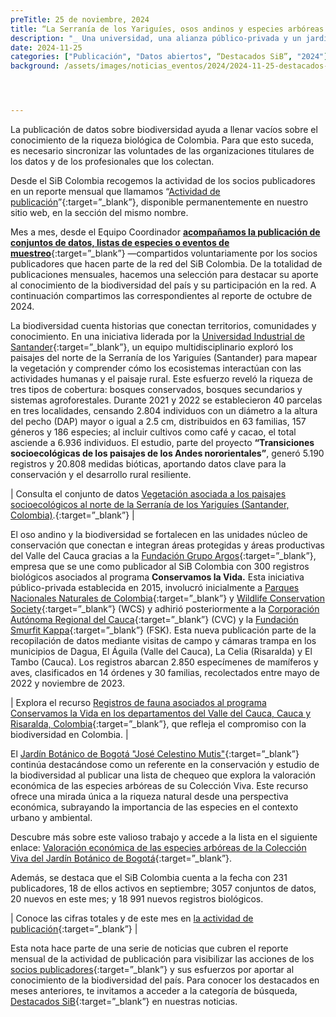 ```yaml
---
preTitle: 25 de noviembre, 2024
title: “La Serranía de los Yariguíes, osos andinos y especies arbóreas se destacan en el mes de octubre”
description: "_ Una universidad, una alianza público-privada y un jardín botánico se destacan este mes a partir de eventos de muestreo, registros biológicos y listas de chequeo de nuestra biodiversidad._"
date: 2024-11-25
categories: ["Publicación", "Datos abiertos", “Destacados SiB”, "2024"]
background: /assets/images/noticias_eventos/2024/2024-11-25-destacados-octubre-2024.png




---
```


La publicación de datos sobre biodiversidad ayuda a llenar vacíos sobre el conocimiento de la riqueza biológica de Colombia. Para que esto suceda, es necesario sincronizar las voluntades de las organizaciones titulares de los datos y de los profesionales que los colectan.

Desde el SiB Colombia recogemos la actividad de los socios publicadores en un reporte mensual que llamamos “[Actividad de publicación](https://biodiversidad.co/comunidad/actividad-de-publicacion/)”{:target=”_blank”}, disponible permanentemente en nuestro sitio web, en la sección del mismo nombre.

Mes a mes, desde el Equipo Coordinador **[acompañamos la publicación de conjuntos de datos, listas de especies o eventos de muestreo](https://biodiversidad.co/compartir/guia-para-publicar/)**{:target=”_blank”} —compartidos voluntariamente por los socios publicadores que hacen parte de la red del SiB Colombia. De la totalidad de publicaciones mensuales, hacemos una selección para destacar su aporte al conocimiento de la biodiversidad del país y su participación en la red. A continuación compartimos las correspondientes al reporte de octubre de 2024.

La biodiversidad cuenta historias que conectan territorios, comunidades y conocimiento. En una iniciativa liderada por la [Universidad Industrial de Santander](https://www.uis.edu.co){:target=”_blank”}, un equipo multidisciplinario exploró los paisajes del norte de la Serranía de los Yariguíes (Santander) para mapear la vegetación y comprender cómo los ecosistemas interactúan con las actividades humanas y el paisaje rural. Este esfuerzo reveló la riqueza de tres tipos de cobertura: bosques conservados, bosques secundarios y sistemas agroforestales. Durante 2021 y 2022 se establecieron 40 parcelas en tres localidades, censando 2.804 individuos con un diámetro a la altura del pecho (DAP) mayor o igual a 2.5 cm, distribuidos en 63 familias, 157 géneros y 186 especies; al incluir cultivos como café y cacao, el total asciende a 6.936 individuos. El estudio, parte del proyecto **“Transiciones socioecológicas de los paisajes de los Andes nororientales”**, generó 5.190 registros y 20.808 medidas bióticas, aportando datos clave para la conservación y el desarrollo rural resiliente. 

| Consulta el conjunto de datos [Vegetación asociada a los paisajes socioecológicos al norte de la Serranía de los Yariguíes (Santander, Colombia)](https://biodiversidad.co/data/?datasetKey=2abee221-3934-46fd-aa32-df8128ef5487).{:target=”_blank”} |

El oso andino y la biodiversidad se fortalecen en las unidades núcleo de conservación que conectan e integran áreas protegidas y áreas productivas del Valle del Cauca gracias a la [Fundación Grupo Argos](https://www.grupoargos.com/sostenibilidad/fundacion-grupo-argos/){:target=”_blank”}, empresa que se une como publicador al SiB Colombia con 300 registros biológicos asociados al programa **Conservamos la Vida.** Esta iniciativa público-privada establecida en 2015, involucró inicialmente a [Parques Nacionales Naturales de Colombia](https://www.parquesnacionales.gov.co){:target=”_blank”} y [Wildlife Conservation Society](https://colombia.wcs.org){:target=”_blank”} (WCS) y adhirió posteriormente a la [Corporación Autónoma Regional del Cauca](https://crc.gov.co){:target=”_blank”} (CVC) y la [Fundación Smurfit Kappa](https://fundacionsmurfitkappa.org.co){:target=”_blank”} (FSK). Esta nueva publicación parte de la recopilación de datos mediante visitas de campo y cámaras trampa en los municipios de Dagua, El Águila (Valle del Cauca), La Celia (Risaralda) y El Tambo (Cauca). Los registros abarcan 2.850 especímenes de mamíferos y aves, clasificados en 14 órdenes y 30 familias, recolectados entre mayo de 2022 y noviembre de 2023. 

| Explora el recurso [Registros de fauna asociados al programa Conservamos la Vida en los departamentos del Valle del Cauca, Cauca y Risaralda, Colombia](https://biodiversidad.co/data/?datasetKey=251f9c75-b368-4970-a2f9-d0457e764072){:target=”_blank”}, que refleja el compromiso con la biodiversidad en Colombia. |

El [Jardín Botánico de Bogotá "José Celestino Mutis"](https://jbb.gov.co){:target=”_blank”} continúa destacándose como un referente en la conservación y estudio de la biodiversidad al publicar una lista de chequeo que explora la valoración económica de las especies arbóreas de su Colección Viva. Este recurso ofrece una mirada única a la riqueza natural desde una perspectiva económica, subrayando la importancia de las especies en el contexto urbano y ambiental. 

Descubre más sobre este valioso trabajo y accede a la lista en el siguiente enlace: [Valoración económica de las especies arbóreas de la Colección Viva del Jardín Botánico de Bogotá](https://biodiversidad.co/dataset/search?publishingOrg=eace4687-50e8-4f9a-829b-29ff8ff1fa8b&q=econ%C3%B3mica&type=CHECKLIST){:target=”_blank”}.

Además, se destaca que el SiB Colombia cuenta a la fecha con 231 publicadores, 18 de ellos activos en septiembre; 3057 conjuntos de datos, 20 nuevos en este mes; y 18 991 nuevos registros biológicos. 

| Conoce las cifras totales y de este mes en [la actividad de publicación](https://biodiversidad.co/comunidad/actividad-de-publicacion/){:target=”_blank”} |

Esta nota hace parte de una serie de noticias que cubren el reporte mensual de la actividad de publicación para visibilizar las acciones de los [socios publicadores](https://biodiversidad.co/comunidad/socios-publicadores/){:target=”_blank”} y sus esfuerzos por aportar al conocimiento de la biodiversidad del país. Para conocer los destacados en meses anteriores, te invitamos a acceder a la categoría de búsqueda, [Destacados SiB](https://biodiversidad.co/news/?category=Destacados+SiB){:target=”_blank”}  en nuestras noticias.
